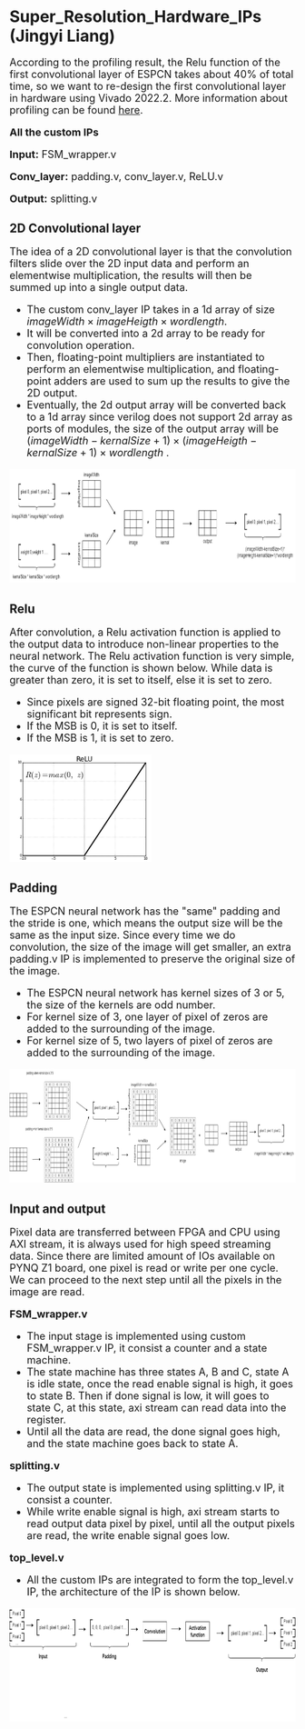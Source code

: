 # Super_Resolution_Hardware_IPs (Jingyi Liang)

<font size = 4>

According to the profiling result, the Relu function of the first convolutional layer of ESPCN takes about 40% of total time, so we want to re-design the first convolutional layer in hardware using Vivado 2022.2. More information about profiling can be found [here](https://github.com/Terrortorpe/FPGA-Consultancy/tree/clean/Super_Resolution_Methods). 


**All the custom IPs**
 
**Input:** FSM_wrapper.v
 
**Conv_layer:** padding.v, conv_layer.v, ReLU.v
 
**Output:** splitting.v
 

</font>


## 2D Convolutional layer

<font size = 4>
 
The idea of a 2D convolutional layer is that the convolution filters slide over the 2D input data and perform an elementwise multiplication, the results will then be summed up into a single output data. 

- The custom conv_layer IP takes in a 1d array of size $imageWidth\times imageHeigth\times wordlength$.
- It will be converted into a 2d array to be ready for convolution operation.
- Then, floating-point multipliers are instantiated to perform an elementwise multiplication, and floating-point adders are used to sum up the results to give the 2D output. 
- Eventually, the 2d output array will be converted back to a 1d array since verilog does not support 2d array as ports of modules, the size of the output array will be $(imageWidth-kernalSize+1)\times (imageHeigth-kernalSize+1)\times wordlength$ .

</font>

<img src="conv_pic.png" width="800" height="200" /> 

## Relu

<font size = 4>

After convolution, a Relu activation function is applied to the output data to introduce non-linear properties to the neural network. The Relu activation function is very simple, the curve of the function is shown below. While data is greater than zero, it is set to itself, else it is set to zero.  

- Since pixels are signed 32-bit floating point, the most significant bit represents sign.
- If the MSB is 0, it is set to itself.
- If the MSB is 1, it is set to zero.

</font>

<img src="Relu.png" width="250" height="190" /> 

## Padding

<font size = 4>

The ESPCN neural network has the "same" padding and the stride is one, which means the output size will be the same as the input size. Since every time we do convolution, the size of the image will get smaller, an extra padding.v IP is implemented to preserve the original size of the image.

- The ESPCN neural network has kernel sizes of 3 or 5, the size of the kernels are odd number.
- For kernel size of 3, one layer of pixel of zeros are added to the surrounding of the image. 
- For kernel size of 5, two layers of pixel of zeros are added to the surrounding of the image.
 
 <img src="padding_pic2.png" width="900" height="200" /> 

</font>

## Input and output

<font size = 4>

Pixel data are transferred between FPGA and CPU using AXI stream, it is always used for high speed streaming data. Since there are limited amount of IOs available on PYNQ Z1 board, one pixel is read or write per one cycle. We can proceed to the next step until all the pixels in the image are read. 

**FSM_wrapper.v**

- The input stage is implemented using custom FSM_wrapper.v IP, it consist a counter and a state machine. 
- The state machine has three states A, B and C, state A is idle state, once the read enable signal is high, it goes to state B. Then if done signal is low, it will goes to state C, at this state, axi stream can read data into the register.
- Until all the data are read, the done signal goes high, and the state machine goes back to state A.

**splitting.v**

- The output state is implemented using splitting.v IP, it consist a counter.
- While write enable signal is high, axi stream starts to read output data pixel by pixel, until all the output pixels are read, the write enable signal goes low.

**top_level.v**
 
- All the custom IPs are integrated to form the top_level.v IP, the architecture of the IP is shown below.
 
<img src="hw_flow.png" width="900" height="200" /> 

</font>




